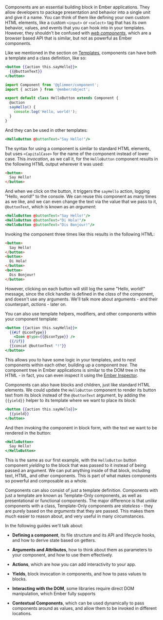 Components are an essential building block in Ember applications. They allow
developers to package presentation and behavior into a single unit and give it
a name. You can think of them like defining your own custom HTML elements, like
a custom `<input>` or `<select>` tag that has its own behavior, values, and
events that you can hook into in your templates. However, they shouldn't be
confused with [_web components_](https://www.webcomponents.org/), which are a
browser based API that is similar, but not as powerful as Ember components.

Like we mentioned in the section on [Templates](../../templates/handlebars-basics/), components
can have both a template and a class definition, like so:

```handlebars {data-filename=app/templates/components/hello-button.hbs}
<button {{action this.sayHello}}>
  {{@buttonText}}
</button>
```

```javascript {data-filename=app/components/hello-button.js}
import Component from '@glimmer/component';
import { action } from '@ember/object';

export default class HelloButton extends Component {
  @action
  sayHello() {
    console.log('Hello, world!');
  }
}
```

And they can be used in other templates:

```handlebars {data-filename=app/templates/application.hbs}
<HelloButton @buttonText="Say Hello!"/>
```

The syntax for using a component is similar to standard HTML elements, but uses
`<CapitalCase>` for the name of the component instead of lower case. This
_invocation_, as we call it, for the `HelloButton` component results in the
following HTML output wherever it was used:

```html
<button>
  Say Hello!
</button>
```

And when we click on the button, it triggers the `sayHello` action, logging
"Hello, world!" to the console. We can reuse this component as many times as we
like, and we can even change the text via the value that we pass to it,
`@buttonText`, which is known as an _argument_:

```handlebars {data-filename=app/templates/application.hbs}
<HelloButton @buttonText="Say Hello!"/>
<HelloButton @buttonText="Di Hola!"/>
<HelloButton @buttonText="Dis Bonjour!"/>
```

Invoking the component three times like this results in the following HTML:

```html
<button>
  Say Hello!
</button>
<button>
  Di Hola!
</button>
<button>
  Dis Bonjour!
</button>
```

However, clicking on each button will still log the same "Hello, world!"
message, since the click handler is defined in the _class_ of the component, and
doesn't use any arguments. We'll talk more about arguments - and their
counterpart, _actions_ - later on.

You can also use template helpers, modifiers, and other components within your
component template:

```handlebars {data-filename=app/templates/components/hello-button.hbs}
<button {{action this.sayHello}}>
  {{#if @iconType}}
    <Icon @type={{@iconType}} />
  {{/if}}
  {{concat @buttonText "!"}}
</button>
```

This allows you to have some logic in your templates, and to nest components
within each other, building up a component _tree_. The component tree in Ember
applications is similar to the DOM tree in the HTML - in fact, you can even
inspect it using the [Ember Inspector](../../ember-inspector/).

<!-- [TODO: Screenshot of the Component tree in the Ember Inspector] -->

Components can also have blocks and children, just like standard HTML elements.
We could update the `HelloButton` component to render its button text from its
block instead of the `@buttonText` argument, by adding the `{{yield}}` helper
to its template where we want to place its block:

```handlebars {data-filename=app/templates/components/hello-button.hbs}
<button {{action this.sayHello}}>
  {{yield}}
</button>
```

And then invoking the component in block form, with the text we want to be
rendered in the button:

```handlebars {data-filename=app/templates/application.hbs}
<HelloButton>
  Say Hello!
</HelloButton>
```

This is the same as our first example, with the `HelloButton` button component
_yielding_ to the block that was passed to it instead of being passed an
argument. We can put anything inside of that block, including text, HTML, and
other components. This is part of what makes components so powerful and
composable as a whole.

Components can also consist of _just_ a template definition. Components with
just a template are known as Template-Only components, as well as presentational
or functional components. The major difference is that _unlike_ components with
a class, Template-Only components are _stateless_ - they are purely based on the
_arguments_ that they are passed. This makes them much easier to reason about,
and very useful in many circumstances.

In the following guides we'll talk about:

- **Defining a component**, its file structure and its API and lifecycle hooks,
  and how to derive state based on getters.

- **Arguments and Attributes**, how to think about them as parameters to your
  component, and how to use them effectively.

- **Actions**, which are how you can add interactivity to your app.

- **Yields**, block invocation in components, and how to pass values to blocks.

- **Interacting with the DOM**, some libraries require direct DOM manipulation,
  which Ember fully supports

- **Contextual Components**, which can be used dynamically to pass components
  around as values, and allow them to be invoked in different locations.
